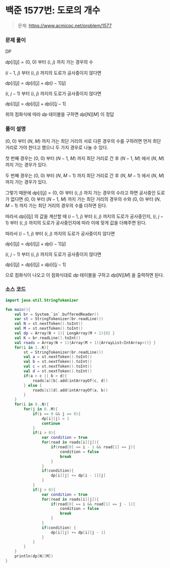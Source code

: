 # 백준 1577번: 도로의 개수

> 문제: https://www.acmicpc.net/problem/1577

### 문제 풀이

DP

$dp[i][j] = (0,$ $0)$ 부터 $(i,$ $j)$ 까지 가는 경우의 수

$(i - 1,$ $j)$ 부터 $(i,$ $j)$ 까지의 도로가 공사중이지 않다면

$dp[i][j] = dp[i][j] + dp[i - 1][j]$

$(i,$ $j - 1)$ 부터 $(i,$ $j)$ 까지의 도로가 공사중이지 않다면

$dp[i][j] = dp[i][j] + dp[i][j - 1]$

위의 점화식에 따라 $dp$ 테이블을 구하면 $dp[N][M]$ 이 정답

### 풀이 설명

$(0,$ $0)$ 부터 $(N,$ $M)$ 까지 가는 최단 거리의 서로 다른 경우의 수를 구하려면 먼저 최단 거리로 가야 한다고 했으니 두 가지 경우로 나눌 수 있다.

첫 번째 경우는 $(0,$ $0)$ 부터 $(N - 1,$ $M)$ 까지 최단 거리로 간 후 $(N - 1,$ $M)$ 에서 $(N,$ $M)$ 까지 가는 경우가 있다.

두 번째 경우는 $(0,$ $0)$ 부터 $(N,$ $M - 1)$ 까지 최단 거리로 간 후 $(N,$ $M - 1)$ 에서 $(N,$ $M)$ 까지 가는 경우가 있다.

그렇기 때문에 $dp[i][j] = (0,$ $0)$ 부터 $(i,$ $j)$ 까지 가는 경우의 수라고 하면 공사중인 도로가 없다면 $(0,$ $0)$ 부터 $(N - 1,$ $M)$ 까지 가는 최단 거리의 경우의 수와 $(0,$ $0)$ 부터 $(N,$ $M - 1)$ 까지 가는 최단 거리의 경우의 수를 더하면 된다.

따라서 $dp[i][j]$ 의 값을 계산할 때 $(i - 1,$ $j)$ 부터 $(i,$ $j)$ 까지의 도로가 공사중인지, $(i,$ $j - 1)$ 부터 $(i,$ $j)$ 까지의 도로가 공사중인지에 따라 이에 맞게 값을 더해주면 된다.

따라서 $(i - 1,$ $j)$ 부터 $(i,$ $j)$ 까지의 도로가 공사중이지 않다면

$dp[i][j] = dp[i][j] + dp[i - 1][j]$

$(i,$ $j - 1)$ 부터 $(i,$ $j)$ 까지의 도로가 공사중이지 않다면

$dp[i][j] = dp[i][j] + dp[i][j - 1]$

으로 점화식이 나오고 이 점화식대로 $dp$ 테이블을 구하고 $dp[N][M]$ 을 출력하면 된다.

### 소스 코드
```kotlin
import java.util.StringTokenizer

fun main(){
    val br = System.`in`.bufferedReader()
    var st = StringTokenizer(br.readLine())
    val N = st.nextToken().toInt()
    val M = st.nextToken().toInt()
    val dp = Array(N + 1){ LongArray(M + 1){0} }
    val K = br.readLine().toInt()
    val roads = Array(N + 1){Array(M + 1){ArrayList<IntArray>()} }
    for(i in 1..K){
        st = StringTokenizer(br.readLine())
        val a = st.nextToken().toInt()
        val b = st.nextToken().toInt()
        val c = st.nextToken().toInt()
        val d = st.nextToken().toInt()
        if(a > c || b > d){
            roads[a][b].add(intArrayOf(c, d))
        } else {
            roads[c][d].add(intArrayOf(a, b))
        }
    }
    for(i in 0..N){
        for(j in 0..M){
            if(i == 0 && j == 0){
                dp[i][j] = 1
                continue
            }
            if(i > 0){
                var condition = true
                for(road in roads[i][j]){
                    if(road[0] == i - 1 && road[1] == j){
                        condition = false
                        break
                    }
                }
                if(condition){
                    dp[i][j] += dp[i - 1][j]
                }
            }
            if(j > 0){
                var condition = true
                for(road in roads[i][j]){
                    if(road[0] == i && road[1] == j - 1){
                        condition = false
                        break
                    }
                }
                if(condition) {
                    dp[i][j] += dp[i][j - 1]
                }
            }
        }
    }
    println(dp[N][M])
}
```
